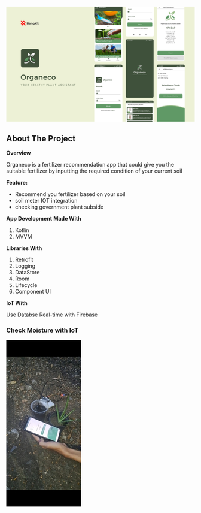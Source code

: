 ![image](https://github.com/amarsh30/Organeco/blob/FragmentUI/Assets/header%20mockup.png?raw=true)
## About The Project
<b>Overview</b>
<p>Organeco is a fertilizer recommendation app that could give you the suitable fertilizer by inputting the required condition of your current soil</p>

<b>Feature:</b>
- Recommend you fertilizer based on your soil
- soil meter IOT integration
- checking government plant subside 

<b>App Development</b>
<b>Made With</b>
1. Kotlin
2. MVVM

<b>Libraries With</b>
1. Retrofit
2. Logging
3. DataStore
4. Room
5. Lifecycle
6. Component UI

<b>IoT With</b>
<p> Use Databse Real-time with Firebase</p>

### Check Moisture with IoT
![image](https://github.com/amarsh30/Organeco/blob/FragmentUI/Assets/iot.jpg?raw=true)

